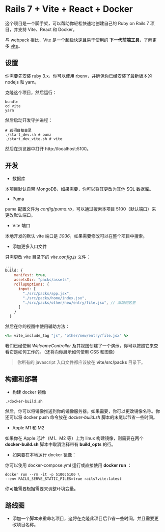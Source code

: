 # Rails 7 + Vite + React + Docker

这个项目是一个脚手架，可以帮助你轻松快速地创建自己的 Ruby on Rails 7 项目，并支持 Vite、React 和 Docker。

与 webpack 相比，Vite 是一个超级快速且易于使用的 **下一代前端工具**，了解更多 [vite](https://github.com/vitejs/vite)。

## 设置

你需要先安装 ruby​​ 3.x，你可以使用 [rbenv](https://github.com/rbenv/rbenv)，并确保你已经安装了最新版本的 nodejs 和 yarn。

克隆这个项目，然后运行：

```shell
bundle
cd vite
yarn
```

然后启动开发守护进程：

```shell
# 到项目根目录
./start_dev.sh # puma
./start_dev_vite.sh # vite
```

然后在浏览器中打开 http://localhost:5100。

## 开发

- 数据库

本项目默认自带 MongoDB，如果需要，你可以将其更改为其他 SQL 数据库。

- Puma

puma 配置文件为 _config/puma.rb_，可以通过搜索本项目 5100（默认端口）来更改默认端口。

- Vite 端口

本地开发的默认 vite 端口是 _3036_，如果需要修改可以在整个项目中搜索。

- 添加更多入口文件

只需更改 vite 目录下的 _vite.config.js_ 文件：

```javascript
....
build: {
    manifest: true,
    assetsDir: "packs/assets",
    rollupOptions: {
      input: [
        "./src/packs/app.jsx",
        "./src/packs/home/index.jsx",
        "./src/packs/other/new/entry/file.jsx", // 添加到这里
      ]
    }
  }
```

然后在你的视图中使用辅助方法：

```ruby
<%= vite_include_tag "js", "other/new/entry/file.jsx" %>
```

我们已经使用 _WelcomeController_ 及其视图创建了一个演示，你可以按照它来查看它是如何工作的。（还将向你展示如何使用 CSS 和图像）

> 你所有的 javascript 入口文件都应该放在 **vite/src/packs** 目录下。

## 构建和部署

- 构建 docker 镜像

```shell
./docker-build.sh
```

然后，你可以将镜像推送到你的镜像服务器。如果需要，你可以更改镜像名称。你还可以将 docker push 命令放在 _docker-build.sh_ 脚本的末尾以节省一些时间。

- Apple M1 和 M2

如果你在 Apple 芯片（M1、M2 等）上为 linux 构建镜像，则需要在两个 **docker-build.sh** 脚本中取消注释带有 **build_opts** 的行。

- 如果要在本地运行 docker 镜像：

你可以使用 docker-compose.yml 运行或直接使用 **docker run** ：

```shell
docker run --rm -it -p 5100:5100 \
--env RAILS_SERVE_STATIC_FILES=true rails7vite:latest
```

你可能需要根据需要来调整环境变量。

## 路线图

- 添加一个脚本来重命名项目，这将在克隆此项目后节省一些时间，并且需要更改项目名称。
